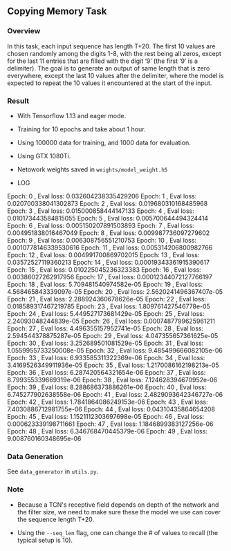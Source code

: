 
## Copying Memory Task

### Overview

In this task, each input sequence has length T+20. The first 10 values are chosen randomly among the digits 1-8, with the rest being all zeros, except for the last 11 entries that are filled with the digit ‘9’ (the first ‘9’ is a delimiter). The goal is to generate an output of same length that is zero everywhere, except the last 10 values after the delimiter, where the model is expected to repeat the 10 values it encountered at the start of the input.

### Result

- With Tensorflow 1.13 and eager mode.
- Training for 10 epochs and take about 1 hour.
- Using 100000 data for training, and 1000 data for evaluation.
- Using GTX 1080Ti.
- Netowork weights saved in `weights/model_weight.h5`

- LOG


Epoch: 0 , Eval loss: 0.032604238335429206 
Epoch: 1 , Eval loss: 0.020700338041302873 
Epoch: 2 , Eval loss: 0.019680310168485968 
Epoch: 3 , Eval loss: 0.015000858444147133 
Epoch: 4 , Eval loss: 0.010173443584815055 
Epoch: 5 , Eval loss: 0.005700644494324414 
Epoch: 6 , Eval loss: 0.005150207891503893 
Epoch: 7 , Eval loss: 0.004951838016467049 
Epoch: 8 , Eval loss: 0.009987736097279602 
Epoch: 9 , Eval loss: 0.006308756551210753 
Epoch: 10 , Eval loss: 0.0010778146339530616 
Epoch: 11 , Eval loss: 0.005314206800982766 
Epoch: 12 , Eval loss: 0.004991700869702015 
Epoch: 13 , Eval loss: 0.03572527119360213 
Epoch: 14 , Eval loss: 0.00019343361915390617 
Epoch: 15 , Eval loss: 0.010225045236323383 
Epoch: 16 , Eval loss: 0.00386027262917956 
Epoch: 17 , Eval loss: 0.00012344072127766197 
Epoch: 18 , Eval loss: 5.709481540974582e-05 
Epoch: 19 , Eval loss: 4.568465843339097e-05 
Epoch: 20 , Eval loss: 2.5620241496367407e-05 
Epoch: 21 , Eval loss: 2.288924360678626e-05 
Epoch: 22 , Eval loss: 0.018589317467219785 
Epoch: 23 , Eval loss: 1.809761427546778e-05 
Epoch: 24 , Eval loss: 5.449527173681429e-05 
Epoch: 25 , Eval loss: 2.24093048244839e-05 
Epoch: 26 , Eval loss: 0.0007487799625961211 
Epoch: 27 , Eval loss: 4.496355157952741e-05 
Epoch: 28 , Eval loss: 2.594544378875287e-05 
Epoch: 29 , Eval loss: 4.047355657361625e-05 
Epoch: 30 , Eval loss: 3.252689501081529e-05 
Epoch: 31 , Eval loss: 1.0559955733250008e-05 
Epoch: 32 , Eval loss: 9.485499666082105e-06 
Epoch: 33 , Eval loss: 6.933585311322369e-06 
Epoch: 34 , Eval loss: 3.4169526349911936e-05 
Epoch: 35 , Eval loss: 1.2170086162198213e-05 
Epoch: 36 , Eval loss: 6.287420564321654e-06 
Epoch: 37 , Eval loss: 8.799355339669319e-06 
Epoch: 38 , Eval loss: 7.124628394670952e-06 
Epoch: 39 , Eval loss: 8.288686373886261e-06 
Epoch: 40 , Eval loss: 6.745277902638558e-06 
Epoch: 41 , Eval loss: 2.4829093642346727e-06 
Epoch: 42 , Eval loss: 1.7841864086249153e-06 
Epoch: 43 , Eval loss: 7.4030886712981755e-06 
Epoch: 44 , Eval loss: 0.04310435864654208 
Epoch: 45 , Eval loss: 1.1521112303697698e-05 
Epoch: 46 , Eval loss: 0.000623339198711661 
Epoch: 47 , Eval loss: 1.1846899383127256e-06 
Epoch: 48 , Eval loss: 6.346768470445379e-06 
Epoch: 49 , Eval loss: 9.008760160348695e-06 


### Data Generation

See `data_generator` in `utils.py`.

### Note

- Because a TCN's receptive field depends on depth of the network and the filter size, we need to make sure these the model we use can cover the sequence length T+20. 

- Using the `--seq_len` flag, one can change the # of values to recall (the typical setup is 10).


